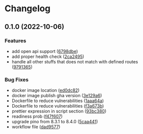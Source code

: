 # Changelog

## 0.1.0 (2022-10-06)


### Features

* add open api support ([6798dbe](https://github.com/kazimanzurrashid/consents-api-node/commit/6798dbeebc357b736ad29be0a4dcba5fc6723511))
* add proper health check ([2ca2495](https://github.com/kazimanzurrashid/consents-api-node/commit/2ca2495693a680bff5201f4f6bf33b341a1c05de))
* handle all other stuffs that does not match with defined routes ([9791365](https://github.com/kazimanzurrashid/consents-api-node/commit/97913658a066477ac207ff9b86ce653f7b549f25))


### Bug Fixes

* docker image location ([ed0dc82](https://github.com/kazimanzurrashid/consents-api-node/commit/ed0dc82d637859cddd3995aec6f18a8e59feada5))
* docker image publish gha version ([3e129a6](https://github.com/kazimanzurrashid/consents-api-node/commit/3e129a62300481d083c82fe0c5a95384c19a5f4b))
* Dockerfile to reduce vulnerabilities ([1aaa64a](https://github.com/kazimanzurrashid/consents-api-node/commit/1aaa64ae4b2619d80ce5c4ffecb87775ef66bd1a))
* Dockerfile to reduce vulnerabilities ([f3a673b](https://github.com/kazimanzurrashid/consents-api-node/commit/f3a673b89e565f5e6a587dc8f00dcc8e912997a6))
* prettier expression in script section ([93bc380](https://github.com/kazimanzurrashid/consents-api-node/commit/93bc380fa3431bf6d8ec452d0f6dac307a38caa3))
* readiness prob ([f47f607](https://github.com/kazimanzurrashid/consents-api-node/commit/f47f607a058e49a215883fc59753a9511299f7a7))
* upgrade pino from 8.3.1 to 8.4.0 ([5caa441](https://github.com/kazimanzurrashid/consents-api-node/commit/5caa4412509c13f50730666215e46869432a445f))
* workflow file ([dad9577](https://github.com/kazimanzurrashid/consents-api-node/commit/dad9577a5805de6711b58d5660175ead56ff6057))